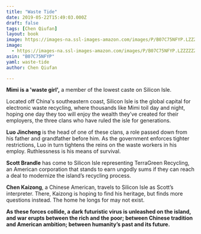 ```yaml
---
title: "Waste Tide"
date: 2019-05-22T15:49:03.000Z
draft: false
tags: [Chen Qiufan]
layout: book
image: https://images-na.ssl-images-amazon.com/images/P/B07C75NFYP.LZZZZZZZ.jpg
image: 
  - https://images-na.ssl-images-amazon.com/images/P/B07C75NFYP.LZZZZZZZ.jpg
asin: "B07C75NFYP"
yaml: waste-tide
author: Chen Qiufan

---
```


**Mimi is a 'waste girl',** a member of the lowest caste on Silicon Isle.  
  
Located off China's southeastern coast, Silicon Isle is the global capital for electronic waste recycling, where thousands like Mimi toil day and night, hoping one day they too will enjoy the wealth they’ve created for their employers, the three clans who have ruled the isle for generations.  
  
**Luo Jincheng** is the head of one of these clans, a role passed down from his father and grandfather before him. As the government enforces tighter restrictions, Luo in turn tightens the reins on the waste workers in his employ. Ruthlessness is his means of survival.  
  
**Scott Brandle** has come to Silicon Isle representing TerraGreen Recycling, an American corporation that stands to earn ungodly sums if they can reach a deal to modernize the island’s recycling process.  
  
**Chen Kaizong**, a Chinese American, travels to Silicon Isle as Scott’s interpreter. There, Kaizong is hoping to find his heritage, but finds more questions instead. The home he longs for may not exist.  
  
**As these forces collide, a dark futuristic virus is unleashed on the island, and war erupts between the rich and the poor; between Chinese tradition and American ambition; between humanity’s past and its future.**